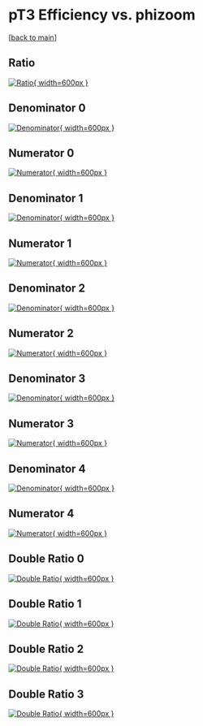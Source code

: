 # pT3 Efficiency vs. phizoom

[[back to main](./)]



## Ratio

[![Ratio](../mtv/var/pT3_loweta_0_1_eff_phizoom.png){ width=600px }](../mtv/var/pT3_loweta_0_1_eff_phizoom.pdf)

## Denominator 0

[![Denominator](../mtv/den/pT3_loweta_0_1_eff_phizoom_den0.png){ width=600px }](../mtv/den/pT3_loweta_0_1_eff_phizoom_den0.pdf)

## Numerator 0

[![Numerator](../mtv/num/pT3_loweta_0_1_eff_phizoom_num0.png){ width=600px }](../mtv/num/pT3_loweta_0_1_eff_phizoom_num0.pdf)

## Denominator 1

[![Denominator](../mtv/den/pT3_loweta_0_1_eff_phizoom_den1.png){ width=600px }](../mtv/den/pT3_loweta_0_1_eff_phizoom_den1.pdf)

## Numerator 1

[![Numerator](../mtv/num/pT3_loweta_0_1_eff_phizoom_num1.png){ width=600px }](../mtv/num/pT3_loweta_0_1_eff_phizoom_num1.pdf)

## Denominator 2

[![Denominator](../mtv/den/pT3_loweta_0_1_eff_phizoom_den2.png){ width=600px }](../mtv/den/pT3_loweta_0_1_eff_phizoom_den2.pdf)

## Numerator 2

[![Numerator](../mtv/num/pT3_loweta_0_1_eff_phizoom_num2.png){ width=600px }](../mtv/num/pT3_loweta_0_1_eff_phizoom_num2.pdf)

## Denominator 3

[![Denominator](../mtv/den/pT3_loweta_0_1_eff_phizoom_den3.png){ width=600px }](../mtv/den/pT3_loweta_0_1_eff_phizoom_den3.pdf)

## Numerator 3

[![Numerator](../mtv/num/pT3_loweta_0_1_eff_phizoom_num3.png){ width=600px }](../mtv/num/pT3_loweta_0_1_eff_phizoom_num3.pdf)

## Denominator 4

[![Denominator](../mtv/den/pT3_loweta_0_1_eff_phizoom_den4.png){ width=600px }](../mtv/den/pT3_loweta_0_1_eff_phizoom_den4.pdf)

## Numerator 4

[![Numerator](../mtv/num/pT3_loweta_0_1_eff_phizoom_num4.png){ width=600px }](../mtv/num/pT3_loweta_0_1_eff_phizoom_num4.pdf)

## Double Ratio 0

[![Double Ratio](../mtv/ratio/pT3_loweta_0_1_eff_phizoom_ratio0.png){ width=600px }](../mtv/ratio/pT3_loweta_0_1_eff_phizoom_ratio0.pdf)

## Double Ratio 1

[![Double Ratio](../mtv/ratio/pT3_loweta_0_1_eff_phizoom_ratio1.png){ width=600px }](../mtv/ratio/pT3_loweta_0_1_eff_phizoom_ratio1.pdf)

## Double Ratio 2

[![Double Ratio](../mtv/ratio/pT3_loweta_0_1_eff_phizoom_ratio2.png){ width=600px }](../mtv/ratio/pT3_loweta_0_1_eff_phizoom_ratio2.pdf)

## Double Ratio 3

[![Double Ratio](../mtv/ratio/pT3_loweta_0_1_eff_phizoom_ratio3.png){ width=600px }](../mtv/ratio/pT3_loweta_0_1_eff_phizoom_ratio3.pdf)


